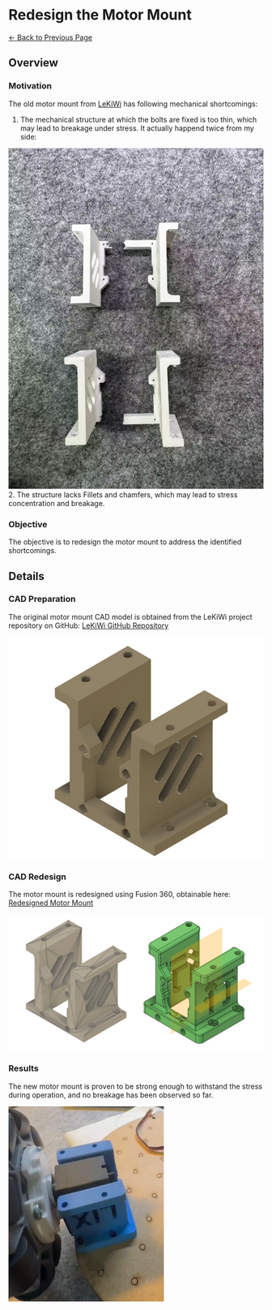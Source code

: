 # Redesign the Motor Mount
[← Back to Previous Page](../pages/project_LeRobot.html)

## Overview
### Motivation
The old motor mount from [LeKiWi](https://github.com/SIGRobotics-UIUC/LeKiwi) has following mechanical shortcomings:
1. The mechanical structure at which the bolts are fixed is too thin, which may lead to breakage under stress. It actually happend twice from my side:

![Old Motor Mount Breakage](../../multimedia/lerobot/Old_Motor_Mount_Breakage.jpg)
2. The structure lacks Fillets and chamfers, which may lead to stress concentration and breakage.

### Objective
The objective is to redesign the motor mount to address the identified shortcomings.

## Details
### CAD Preparation
The original motor mount CAD model is obtained from the LeKiWi project repository on GitHub: [LeKiWi GitHub Repository](https://a360.co/44YAcMn)

![original motor mount](../../multimedia/lerobot/motor_mount_original.png)

### CAD Redesign
The motor mount is redesigned using Fusion 360, obtainable here: [Redesigned Motor Mount](https://a360.co/4nwjjQ8)

![redesigned motor mount](../../multimedia/lerobot/LeKiWi_Motor_Mount_modified.png)

### Results
The new motor mount is proven to be strong enough to withstand the stress during operation, and no breakage has been observed so far.

![New Motor Mount in Operation](../../multimedia/lerobot/motor_mount_assembled.png)